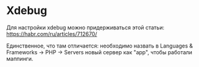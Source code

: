 # Xdebug

Для настройки xdebug можно придерживаться этой статьи:
https://habr.com/ru/articles/712670/

Единственное, что там отличается: необходимо назвать в Languages & Frameworks -> PHP -> Servers новый сервер как "app",
чтобы работали маппинги.
